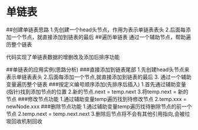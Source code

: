 单链表
==========================
##创建单链表思路
1.先创建一个head头节点，作用为表示单链表表头
2.后面每添加一个节点，就直接添加到链表的最后
##遍历单链表
通过一个辅助节点，帮助遍历整个链表

代码实现了单链表数据的增删改及添加后排序功能

##单链表的应用实例(思路分析)
###直接添加到链表尾部
1.先创建head头节点来表示单链表表头
2.后面每添加一个节点,就直接添加到链表的最后
3. 通过一个辅助变量遍历整个链表
###按定义编号顺序添加(先排序后插入)
1.首先通过辅助变量(指针)找到添加节点的位置
2.新的节点.next = temp.next
3.将temp.next = 新的节点
###修改节点功能
1.通过辅助变量temp遍历找到待修改节点
2.temp.xxx = newNode.xxx
###删除节点功能
1.通过辅助变量temp遍历找待删除节点的前一个节点
2.temp.next = temp.next.next
3.删除后节点将不会有其他引用指向,会被垃圾回收机制回收

